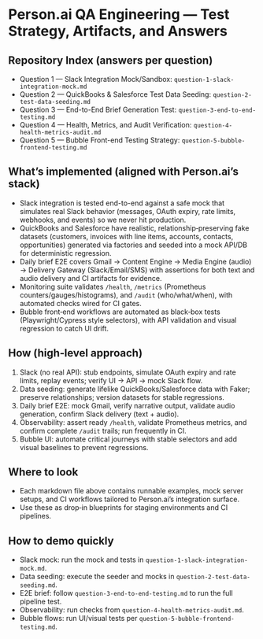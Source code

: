 # Person.ai QA Engineering — Test Strategy, Artifacts, and Answers

## Repository Index (answers per question)
- Question 1 — Slack Integration Mock/Sandbox: `question-1-slack-integration-mock.md`
- Question 2 — QuickBooks & Salesforce Test Data Seeding: `question-2-test-data-seeding.md`
- Question 3 — End-to-End Brief Generation Test: `question-3-end-to-end-testing.md`
- Question 4 — Health, Metrics, and Audit Verification: `question-4-health-metrics-audit.md`
- Question 5 — Bubble Front-end Testing Strategy: `question-5-bubble-frontend-testing.md`

## What’s implemented (aligned with Person.ai’s stack)
- Slack integration is tested end-to-end against a safe mock that simulates real Slack behavior (messages, OAuth expiry, rate limits, webhooks, and events) so we never hit production.
- QuickBooks and Salesforce have realistic, relationship‑preserving fake datasets (customers, invoices with line items, accounts, contacts, opportunities) generated via factories and seeded into a mock API/DB for deterministic regression.
- Daily brief E2E covers Gmail → Content Engine → Media Engine (audio) → Delivery Gateway (Slack/Email/SMS) with assertions for both text and audio delivery and CI artifacts for evidence.
- Monitoring suite validates `/health`, `/metrics` (Prometheus counters/gauges/histograms), and `/audit` (who/what/when), with automated checks wired for CI gates.
- Bubble front‑end workflows are automated as black‑box tests (Playwright/Cypress style selectors), with API validation and visual regression to catch UI drift.

## How (high‑level approach)
1) Slack (no real API): stub endpoints, simulate OAuth expiry and rate limits, replay events; verify UI → API → mock Slack flow.
2) Data seeding: generate lifelike QuickBooks/Salesforce data with Faker; preserve relationships; version datasets for stable regressions.
3) Daily brief E2E: mock Gmail, verify narrative output, validate audio generation, confirm Slack delivery (text + audio).
4) Observability: assert ready `/health`, validate Prometheus metrics, and confirm complete `/audit` trails; run frequently in CI.
5) Bubble UI: automate critical journeys with stable selectors and add visual baselines to prevent regressions.

## Where to look
- Each markdown file above contains runnable examples, mock server setups, and CI workflows tailored to Person.ai’s integration surface.
- Use these as drop‑in blueprints for staging environments and CI pipelines.

## How to demo quickly
- Slack mock: run the mock and tests in `question-1-slack-integration-mock.md`.
- Data seeding: execute the seeder and mocks in `question-2-test-data-seeding.md`.
- E2E brief: follow `question-3-end-to-end-testing.md` to run the full pipeline test.
- Observability: run checks from `question-4-health-metrics-audit.md`.
- Bubble flows: run UI/visual tests per `question-5-bubble-frontend-testing.md`.
